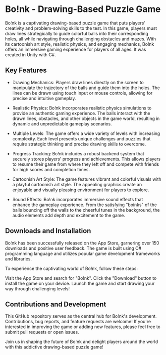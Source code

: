 # Bo!nk - Drawing-Based Puzzle Game
Bo!nk is a captivating drawing-based puzzle game that puts players' creativity and problem-solving skills to the test. In this game, players must draw lines strategically to guide colorful balls into their corresponding holes, all while navigating through challenging obstacles and mazes. With its cartoonish art style, realistic physics, and engaging mechanics, Bo!nk offers an immersive gaming experience for players of all ages. It was created in Unity with C#.

## Key Features
* Drawing Mechanics: Players draw lines directly on the screen to manipulate the trajectory of the balls and guide them into the holes. The lines can be drawn using touch input or mouse controls, allowing for precise and intuitive gameplay.

* Realistic Physics: Bo!nk incorporates realistic physics simulations to provide an authentic gaming experience. The balls interact with the drawn lines, obstacles, and other objects in the game world, resulting in dynamic and unpredictable gameplay scenarios.

* Multiple Levels: The game offers a wide variety of levels with increasing complexity. Each level presents unique challenges and puzzles that require strategic thinking and precise drawing skills to overcome.

* Progress Tracking: Bo!nk includes a robust backend system that securely stores players' progress and achievements. This allows players to resume their game from where they left off and compete with friends for high scores and completion times.

* Cartoonish Art Style: The game features vibrant and colorful visuals with a playful cartoonish art style. The appealing graphics create an enjoyable and visually pleasing environment for players to explore.

* Sound Effects: Bo!nk incorporates immersive sound effects that enhance the gameplay experience. From the satisfying "boinks" of the balls bouncing off the walls to the cheerful tunes in the background, the audio elements add depth and excitement to the game.

## Downloads and Installation
Bo!nk has been successfully released on the App Store, garnering over 150 downloads and positive user feedback. The game is built using C# programming language and utilizes popular game development frameworks and libraries.

To experience the captivating world of Bo!nk, follow these steps:

Visit the App Store and search for "Bo!nk".
Click the "Download" button to install the game on your device.
Launch the game and start drawing your way through challenging levels!

## Contributions and Development
This GitHub repository serves as the central hub for Bo!nk's development. Contributions, bug reports, and feature requests are welcome! If you're interested in improving the game or adding new features, please feel free to submit pull requests or open issues.

Join us in shaping the future of Bo!nk and delight players around the world with this addictive drawing-based puzzle game!
